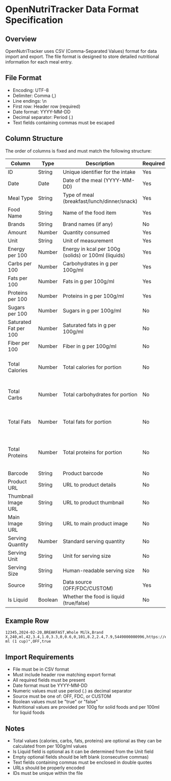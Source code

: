 # OpenNutriTracker Data Format Specification

## Overview
OpenNutriTracker uses CSV (Comma-Separated Values) format for data import and export. The file format is designed to store detailed nutritional information for each meal entry.

## File Format
- Encoding: UTF-8
- Delimiter: Comma (,)
- Line endings: \n
- First row: Header row (required)
- Date format: YYYY-MM-DD
- Decimal separator: Period (.)
- Text fields containing commas must be escaped

## Column Structure
The order of columns is fixed and must match the following structure:

| Column                | Type    | Description                                         | Required | Notes                                      |
| --------------------- | ------- | --------------------------------------------------- | -------- | ------------------------------------------ |
| ID                    | String  | Unique identifier for the intake                    | Yes      |                                            |
| Date                  | Date    | Date of the meal (YYYY-MM-DD)                       | Yes      |                                            |
| Meal Type             | String  | Type of meal (breakfast/lunch/dinner/snack)         | Yes      |                                            |
| Food Name             | String  | Name of the food item                               | Yes      |                                            |
| Brands                | String  | Brand names (if any)                                | No       |                                            |
| Amount                | Number  | Quantity consumed                                   | Yes      |                                            |
| Unit                  | String  | Unit of measurement                                 | Yes      |                                            |
| Energy per 100        | Number  | Energy in kcal per 100g (solids) or 100ml (liquids) | Yes      |                                            |
| Carbs per 100         | Number  | Carbohydrates in g per 100g/ml                      | Yes      |                                            |
| Fats per 100          | Number  | Fats in g per 100g/ml                               | Yes      |                                            |
| Proteins per 100      | Number  | Proteins in g per 100g/ml                           | Yes      |                                            |
| Sugars per 100        | Number  | Sugars in g per 100g/ml                             | No       |                                            |
| Saturated Fat per 100 | Number  | Saturated fats in g per 100g/ml                     | No       |                                            |
| Fiber per 100         | Number  | Fiber in g per 100g/ml                              | No       |                                            |
| Total Calories        | Number  | Total calories for portion                          | No       | Derived from Energy per 100 * Amount/100   |
| Total Carbs           | Number  | Total carbohydrates for portion                     | No       | Derived from Carbs per 100 * Amount/100    |
| Total Fats            | Number  | Total fats for portion                              | No       | Derived from Fats per 100 * Amount/100     |
| Total Proteins        | Number  | Total proteins for portion                          | No       | Derived from Proteins per 100 * Amount/100 |
| Barcode               | String  | Product barcode                                     | No       |                                            |
| Product URL           | String  | URL to product details                              | No       |                                            |
| Thumbnail Image URL   | String  | URL to product thumbnail                            | No       |                                            |
| Main Image URL        | String  | URL to main product image                           | No       |                                            |
| Serving Quantity      | Number  | Standard serving quantity                           | No       |                                            |
| Serving Unit          | String  | Unit for serving size                               | No       |                                            |
| Serving Size          | String  | Human-readable serving size                         | No       |                                            |
| Source                | String  | Data source (OFF/FDC/CUSTOM)                        | Yes      |                                            |
| Is Liquid             | Boolean | Whether the food is liquid (true/false)             | No       | Derived from Unit                          |

## Example Row
```csv
12345,2024-02-20,BREAKFAST,Whole Milk,Brand X,240,ml,42,3.4,1.0,3.3,0,0.6,0,101,8.2,2.4,7.9,5449000000996,https://example.com,https://example.com/thumb.jpg,https://example.com/main.jpg,240,ml,"240 ml (1 cup)",OFF,true
```

## Import Requirements
- File must be in CSV format
- Must include header row matching export format
- All required fields must be present
- Date format must be YYYY-MM-DD
- Numeric values must use period (.) as decimal separator
- Source must be one of: OFF, FDC, or CUSTOM
- Boolean values must be "true" or "false"
- Nutritional values are provided per 100g for solid foods and per 100ml for liquid foods

## Notes
- Total values (calories, carbs, fats, proteins) are optional as they can be calculated from per 100g/ml values
- Is Liquid field is optional as it can be determined from the Unit field
- Empty optional fields should be left blank (consecutive commas)
- Text fields containing commas must be enclosed in double quotes
- URLs should be properly encoded
- IDs must be unique within the file
